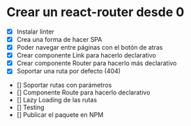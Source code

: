# Crear un react-router desde 0

- [x] Instalar linter
- [x] Crea una forma de hacer SPA
- [x] Poder navegar entre páginas con el botón de atras
- [x] Crear componente Link para hacerlo declarativo
- [x] Crear componente Router para hacerlo más declarativo
- [x] Soportar una ruta por defecto (404)
- [] Soportar rutas con parámetros
- [] Componente Route para hacerlo declarativo
- [] Lazy Loading de las rutas
- [] Testing
- [] Publicar el paquete en NPM